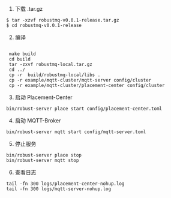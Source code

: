 1. 下载 .tar.gz
```
$ tar -xzvf robustmq-v0.0.1-release.tar.gz
$ cd robustmq-v0.0.1-release
```
2. 编译

```shell

 make build
 cd build
 tar -zxvf robustmq-local.tar.gz
 cd ../
 cp -r  build/robustmq-local/libs .
 cp -r example/mqtt-cluster/mqtt-server config/cluster
 cp -r example/mqtt-cluster/placement-center config/cluster
```

3. 启动 Placement-Center

```shell
bin/robust-server place start config/placement-center.toml
```

4. 启动 MQTT-Broker

```shell
bin/robust-server mqtt start config/mqtt-server.toml
```

5. 停止服务

```shell
bin/robust-server place stop
bin/robust-server mqtt stop
```

6. 查看日志

```shell
tail -fn 300 logs/placement-center-nohup.log
tail -fn 300 logs/mqtt-server-nohup.log
```
